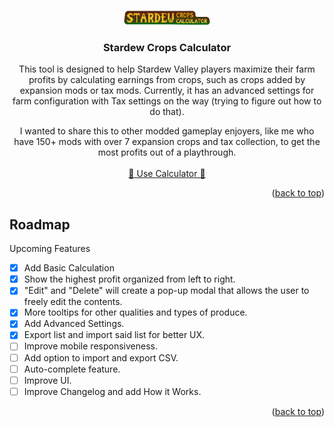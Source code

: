<!-- Super big thanks to othneildrew and their contributors for the template! --->
<a id="readme-top"></a>

<br />
<div align="center">
  <a href="https://github.com/github_username/repo_name">
    <img src="src/assets/title.png" alt="Logo" width="auto" height="auto">
  </a>

<h3 align="center"> Stardew Crops Calculator</h3>

  <p>
    This tool is designed to help Stardew Valley players maximize their farm profits by calculating earnings from crops, such as crops added by expansion mods or tax mods. Currently, it has an advanced settings for farm configuration with Tax settings on the way (trying to figure out how to do that). 

I wanted to share this to other modded gameplay enjoyers, like me who have 150+ mods with over 7 expansion crops and tax collection, to get the most profits out of a playthrough.
    <br /><br />
    <a href="https://ellyxr.github.io/stardew-crops-calculator"> 🌴 Use Calculator 🌴</a>
  </p>
</div>

<p align="right">(<a href="#readme-top">back to top</a>)</p>

<!-- ROADMAP -->
## Roadmap
Upcoming Features
- [x] Add Basic Calculation
- [x] Show the highest profit organized from left to right.
- [x] "Edit" and "Delete" will create a pop-up modal that allows the user to freely edit the contents.
- [x] More tooltips for other qualities and types of produce.
- [x] Add Advanced Settings.
- [x] Export list and import said list for better UX.
- [ ] Improve mobile responsiveness.
- [ ] Add option to import and export CSV.
- [ ] Auto-complete feature.
- [ ] Improve UI.
- [ ] Improve Changelog and add How it Works.

<p align="right">(<a href="#readme-top">back to top</a>)</p>

<!-- MARKDOWN LINKS & IMAGES -->
<!-- https://www.markdownguide.org/basic-syntax/#reference-style-links -->
[contributors-shield]: https://img.shields.io/github/contributors/github_username/repo_name.svg?style=for-the-badge
[contributors-url]: https://github.com/github_username/repo_name/graphs/contributors
[forks-shield]: https://img.shields.io/github/forks/github_username/repo_name.svg?style=for-the-badge
[forks-url]: https://github.com/github_username/repo_name/network/members
[stars-shield]: https://img.shields.io/github/stars/github_username/repo_name.svg?style=for-the-badge
[stars-url]: https://github.com/github_username/repo_name/stargazers
[issues-shield]: https://img.shields.io/github/issues/github_username/repo_name.svg?style=for-the-badge
[issues-url]: https://github.com/github_username/repo_name/issues
[license-shield]: https://img.shields.io/github/license/github_username/repo_name.svg?style=for-the-badge
[license-url]: https://github.com/github_username/repo_name/blob/master/LICENSE.txt
[linkedin-shield]: https://img.shields.io/badge/-LinkedIn-black.svg?style=for-the-badge&logo=linkedin&colorB=555
[linkedin-url]: https://linkedin.com/in/linkedin_username
[product-screenshot]: images/screenshot.png
[Next.js]: https://img.shields.io/badge/next.js-000000?style=for-the-badge&logo=nextdotjs&logoColor=white
[Next-url]: https://nextjs.org/
[React.js]: https://img.shields.io/badge/React-20232A?style=for-the-badge&logo=react&logoColor=61DAFB
[React-url]: https://reactjs.org/
[Vite-url]: https://vite.dev/
[Vue.js]: https://img.shields.io/badge/Vue.js-35495E?style=for-the-badge&logo=vuedotjs&logoColor=4FC08D
[Vue-url]: https://vuejs.org/
[Angular.io]: https://img.shields.io/badge/Angular-DD0031?style=for-the-badge&logo=angular&logoColor=white
[Angular-url]: https://angular.io/
[Svelte.dev]: https://img.shields.io/badge/Svelte-4A4A55?style=for-the-badge&logo=svelte&logoColor=FF3E00
[Svelte-url]: https://svelte.dev/
[Laravel.com]: https://img.shields.io/badge/Laravel-FF2D20?style=for-the-badge&logo=laravel&logoColor=white
[Laravel-url]: https://laravel.com
[Bootstrap.com]: https://img.shields.io/badge/Bootstrap-563D7C?style=for-the-badge&logo=bootstrap&logoColor=white
[Bootstrap-url]: https://getbootstrap.com
[JQuery.com]: https://img.shields.io/badge/jQuery-0769AD?style=for-the-badge&logo=jquery&logoColor=white
[JQuery-url]: https://jquery.com 
